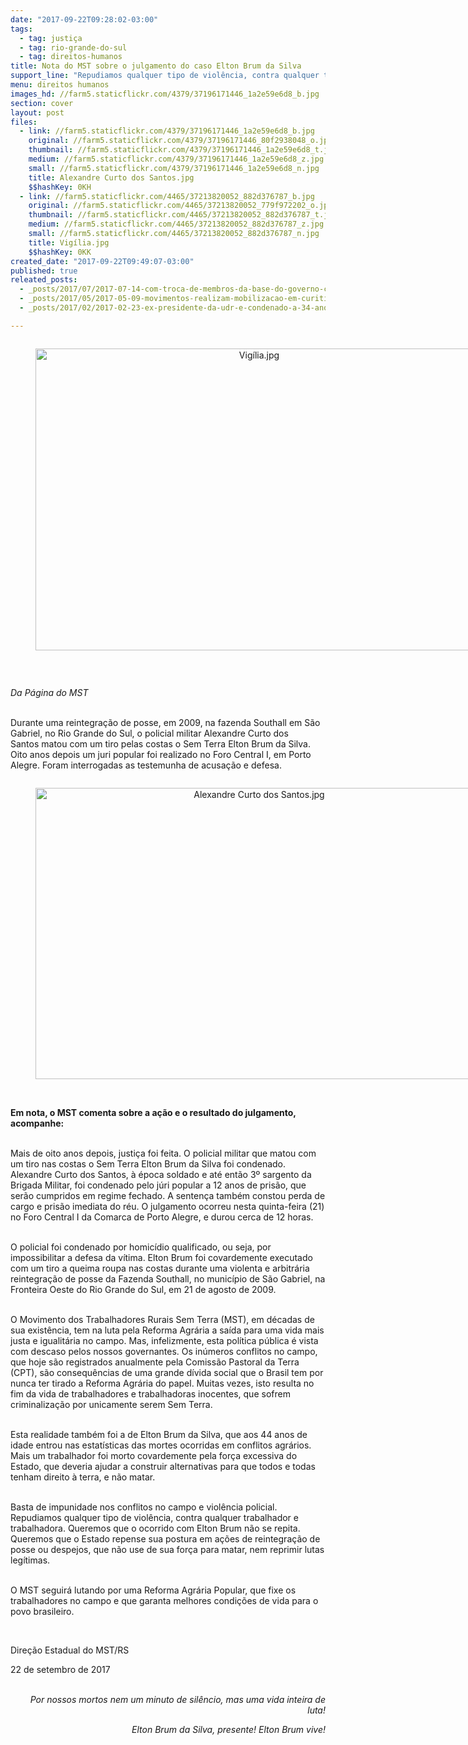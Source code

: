 ```yaml
---
date: "2017-09-22T09:28:02-03:00"
tags:
  - tag: justiça
  - tag: rio-grande-do-sul
  - tag: direitos-humanos
title: Nota do MST sobre o julgamento do caso Elton Brum da Silva
support_line: "Repudiamos qualquer tipo de violência, contra qualquer trabalhador e trabalhadora. Queremos que o ocorrido com Elton Brum não se repita"
menu: direitos humanos
images_hd: //farm5.staticflickr.com/4379/37196171446_1a2e59e6d8_b.jpg
section: cover
layout: post
files:
  - link: //farm5.staticflickr.com/4379/37196171446_1a2e59e6d8_b.jpg
    original: //farm5.staticflickr.com/4379/37196171446_80f2938048_o.jpg
    thumbnail: //farm5.staticflickr.com/4379/37196171446_1a2e59e6d8_t.jpg
    medium: //farm5.staticflickr.com/4379/37196171446_1a2e59e6d8_z.jpg
    small: //farm5.staticflickr.com/4379/37196171446_1a2e59e6d8_n.jpg
    title: Alexandre Curto dos Santos.jpg
    $$hashKey: 0KH
  - link: //farm5.staticflickr.com/4465/37213820052_882d376787_b.jpg
    original: //farm5.staticflickr.com/4465/37213820052_779f972202_o.jpg
    thumbnail: //farm5.staticflickr.com/4465/37213820052_882d376787_t.jpg
    medium: //farm5.staticflickr.com/4465/37213820052_882d376787_z.jpg
    small: //farm5.staticflickr.com/4465/37213820052_882d376787_n.jpg
    title: Vigília.jpg
    $$hashKey: 0KK
created_date: "2017-09-22T09:49:07-03:00"
published: true
releated_posts:
  - _posts/2017/07/2017-07-14-com-troca-de-membros-da-base-do-governo-ccjc-rejeita-relatorio-de-denuncia-contra-temer.md
  - _posts/2017/05/2017-05-09-movimentos-realizam-mobilizacao-em-curitiba-mesmo-apos-restricoes-judiciais.md
  - _posts/2017/02/2017-02-23-ex-presidente-da-udr-e-condenado-a-34-anos-de-prisao-no-parana.md

---
```

<div style="text-align:center">
<figure class="image" style="display:inline-block"><img alt="Vigília.jpg" height="483" src="//farm5.staticflickr.com/4465/37213820052_882d376787_b.jpg" width="700" />
<figcaption></figcaption>
</figure>
</div>

<p>&nbsp;</p>

<p><em>Da P&aacute;gina do MST&nbsp;</em></p>

<p><br />
Durante uma reintegra&ccedil;&atilde;o de posse, em 2009, na fazenda Southall em S&atilde;o Gabriel,&nbsp;no Rio Grande do Sul, o policial militar Alexandre Curto dos Santos&nbsp;matou com um tiro pelas costas&nbsp;o Sem Terra Elton Brum da Silva. Oito anos depois um juri&nbsp;popular foi realizado&nbsp;no Foro Central I, em Porto Alegre. Foram interrogadas as testemunha de acusa&ccedil;&atilde;o e defesa.</p>

<div style="text-align:center">
<figure class="image" style="display:inline-block"><img alt="Alexandre Curto dos Santos.jpg" height="466" src="//farm5.staticflickr.com/4379/37196171446_1a2e59e6d8_b.jpg" width="700" />
<figcaption></figcaption>
</figure>
</div>

<p><br />
<strong>Em nota, o MST comenta sobre a a&ccedil;&atilde;o&nbsp;e o resultado do julgamento, acompanhe:</strong></p>

<p><br />
Mais de oito anos depois, justi&ccedil;a foi feita. O policial militar que matou com um tiro nas costas o Sem Terra Elton Brum da Silva foi condenado. Alexandre Curto dos Santos, &agrave; &eacute;poca soldado e at&eacute; ent&atilde;o 3&ordm; sargento da Brigada Militar, foi condenado pelo j&uacute;ri popular a 12 anos de pris&atilde;o, que ser&atilde;o cumpridos em regime fechado. A senten&ccedil;a tamb&eacute;m constou perda de cargo e pris&atilde;o imediata do r&eacute;u. O julgamento ocorreu nesta quinta-feira (21) no Foro Central I da Comarca de Porto Alegre, e durou cerca de 12 horas.&nbsp;</p>

<p><br />
O policial foi condenado por homic&iacute;dio qualificado, ou seja, por impossibilitar a defesa da v&iacute;tima. Elton Brum foi covardemente executado com um tiro a queima roupa nas costas durante uma violenta e arbitr&aacute;ria reintegra&ccedil;&atilde;o de posse da Fazenda Southall, no munic&iacute;pio de S&atilde;o Gabriel, na Fronteira Oeste do Rio Grande do Sul, em 21 de agosto de 2009.&nbsp;</p>

<p><br />
O Movimento dos Trabalhadores Rurais Sem Terra (MST), em d&eacute;cadas de sua exist&ecirc;ncia, tem na luta pela Reforma Agr&aacute;ria a sa&iacute;da para uma vida mais justa e igualit&aacute;ria no campo. Mas, infelizmente, esta pol&iacute;tica p&uacute;blica &eacute; vista com descaso pelos nossos governantes. Os in&uacute;meros conflitos no campo, que hoje s&atilde;o registrados anualmente pela Comiss&atilde;o Pastoral da Terra (CPT), s&atilde;o consequ&ecirc;ncias de uma grande d&iacute;vida social que o Brasil tem por nunca ter tirado a Reforma Agr&aacute;ria do papel. Muitas vezes, isto resulta no fim da vida de trabalhadores e trabalhadoras inocentes, que sofrem criminaliza&ccedil;&atilde;o por unicamente serem Sem Terra.</p>

<p><br />
Esta realidade tamb&eacute;m foi a de Elton Brum da Silva, que aos 44 anos de idade entrou nas estat&iacute;sticas das mortes ocorridas em conflitos agr&aacute;rios. Mais um trabalhador foi morto covardemente pela for&ccedil;a excessiva do Estado, que deveria ajudar a construir alternativas para que todos e todas tenham direito &agrave; terra, e n&atilde;o matar.</p>

<p><br />
Basta de impunidade nos conflitos no campo e viol&ecirc;ncia policial. Repudiamos qualquer tipo de viol&ecirc;ncia, contra qualquer trabalhador e trabalhadora. Queremos que o ocorrido com Elton Brum n&atilde;o se repita. Queremos que o Estado repense sua postura em a&ccedil;&otilde;es de reintegra&ccedil;&atilde;o de posse ou despejos, que n&atilde;o use de sua for&ccedil;a para matar, nem reprimir lutas leg&iacute;timas.</p>

<p><br />
O MST seguir&aacute; lutando por uma Reforma Agr&aacute;ria Popular, que fixe os trabalhadores no campo e que garanta melhores condi&ccedil;&otilde;es de vida para o povo brasileiro.</p>

<p>&nbsp;</p>

<p>Dire&ccedil;&atilde;o Estadual do MST/RS</p>

<p>22 de setembro de 2017</p>

<p style="text-align: right;"><br />
<em>Por nossos mortos nem um minuto de sil&ecirc;ncio, mas uma vida inteira de luta!</em></p>

<p style="text-align: right;"><em>Elton Brum da Silva, presente! Elton Brum vive!</em></p>
